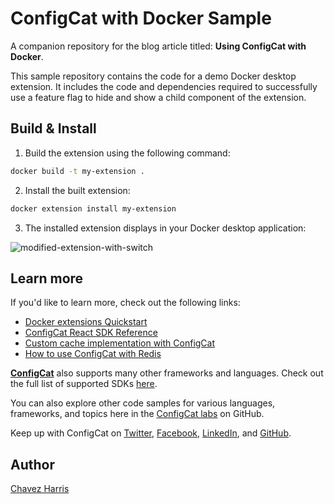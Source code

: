 # ConfigCat with Docker Sample

A companion repository for the blog article titled: **Using ConfigCat with Docker**.

This sample repository contains the code for a demo Docker desktop extension. It includes the code and dependencies required to successfully use a feature flag to hide and show a child component of the extension.

## Build & Install

1. Build the extension using the following command:

```sh
docker build -t my-extension .
```

2. Install the built extension:

```sh
docker extension install my-extension
```

3. The installed extension displays in your Docker desktop application:

![modified-extension-with-switch](https://github.com/configcat-labs/configcat-with-docker-sample/assets/74829200/ecf8c78b-76da-49a5-a59d-68409538ae70)

## Learn more

If you'd like to learn more, check out the following links:

- [Docker extensions Quickstart](https://docs.docker.com/desktop/extensions-sdk/quickstart/)
- [ConfigCat React SDK Reference](https://configcat.com/docs/sdk-reference/react/)
- [Custom cache implementation with ConfigCat](https://configcat.com/docs/sdk-reference/react/#using-custom-cache-implementation)
- [How to use ConfigCat with Redis](https://configcat.com/blog/2023/06/05/how-to-use-configcat-with-redis/)

[**ConfigCat**](https://configcat.com) also supports many other frameworks and languages. Check out the full list of supported SDKs [here](https://configcat.com/docs/sdk-reference/overview/).

You can also explore other code samples for various languages, frameworks, and topics here in the [ConfigCat labs](https://github.com/configcat-labs) on GitHub.

Keep up with ConfigCat on [Twitter](https://twitter.com/configcat), [Facebook](https://www.facebook.com/configcat), [LinkedIn](https://www.linkedin.com/company/configcat/), and [GitHub](https://github.com/configcat).

## Author

[Chavez Harris](https://github.com/codedbychavez)

